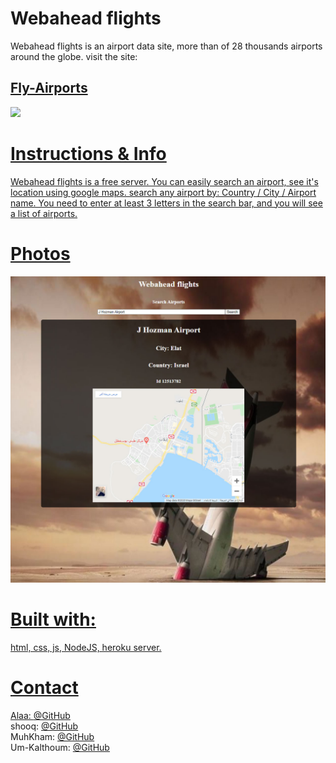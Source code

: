 # Webahead flights

Webahead flights is an airport data site, more than of 28 thousands airports around the globe.
visit the site: <h2><a href="https://fly-webahead.herokuapp.com/">Fly-Airports</h2>

<img src="https://images.globes.co.il/images/NewGlobes/big_image_800/2018/43A0B7EF0AD69EBFF0A66952252C45A5_800x392.20181113T171136.jpg">

# Instructions & Info

Webahead flights is a free server. You can easily search an airport, see it's location using google maps.
search any airport by: Country / City / Airport name.
You need to enter at least 3 letters in the search bar, and you will see a list of airports.

# Photos

<img src="./src/airport.jpg">

# Built with:

html, css, js, NodeJS, heroku server.

# Contact

Alaa: [@GitHub](https://github.com/alaabashiyi) <br>
shooq: [@GitHub](https://github.com/shoogkabiya) <br>
MuhKham: [@GitHub](https://github.com/muhkham) <br>
Um-Kalthoum: [@GitHub](https://github.com/OmklthomAmara) <br>
